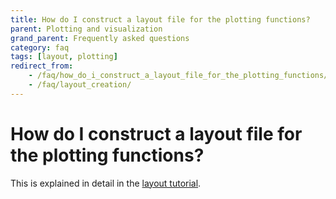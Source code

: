 ```yaml
---
title: How do I construct a layout file for the plotting functions?
parent: Plotting and visualization
grand_parent: Frequently asked questions
category: faq
tags: [layout, plotting]
redirect_from:
    - /faq/how_do_i_construct_a_layout_file_for_the_plotting_functions/
    - /faq/layout_creation/
---
```


# How do I construct a layout file for the plotting functions?

This is explained in detail in the [layout tutorial](/tutorial/layout).
